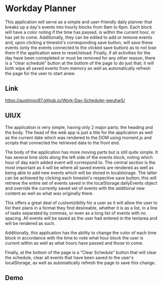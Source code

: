 # Workday Planner

This application will serve as a simple and user-friendly daily planner that breaks up a day's events into hourly blocks from 9am to 6pm. Each block will have a color noting if the time has passed, is within the current hour, or has yet to come. Additionally, they can be edited to add or remove events and, upon clicking a timeslot's corresponding save button, will save these events (only the events connected to the clicked save button) as to not lose them if the application were to reset/reload. Finally, if all activities for the day have been comepleted or must be removed for any other reason, there is a "clear schedule" button at the bottom of the page to do just that; it will both wipe all saved events from memory as well as automatically refresh the page for the user to start anew. 

## Link
https://austinjoo97.github.io/Work-Day-Scheduler-gwuhw5/

## UIUX

The application is very simple, having only 2 major parts; the heading and the body. The head of the web app is just a title for the application as well as the current date which was rendered to the DOM using moment.js and scripts that connected the retrieved data to the front end.

The body of the application has more moving parts but is still quite simple. It has several time slots along the left side of the events block, noting which hour of day each added event will correspond to. The central section is the most important as it will be where all saved events are rendered as well as being able to add new events which will be stored in localstorage. The latter can be achieved by clicking each timeslot's respective save button; this will retrieve the entire set of events saved in the localStorage.dailyEvents object and override the currently saved set of events with the additional new content as well as what was originally there. 

This offers a great deal of customiziblity for a user as it will allow the user to list their plans in a format they find desireable, whether it is as a list, in a line of tasks separated by commas, or even as a long list of events with no spacing. All events will be saved as the user had entered in the textarea and will be rendered as such.

Additionally, this application has the ability to change the color of each time block in accordance with the time to note what hour block the user is current within as well as what hours have passed and those to come. 

Finally, at the bottom of the page is a "Clear Schedule" button that will clear the schedule, clear all events that have been saved to the user's localStorage, as well as automatically refresh the page to save this change.

## Demo
